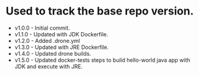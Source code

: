 # Used to track the base repo version.
* v1.0.0 - Initial commit.
* v1.1.0 - Updated with JDK Dockerfile.
* v1.2.0 - Added .drone.yml
* v1.3.0 - Updated with JRE Dockerfile.
* v1.4.0 - Updated drone builds.
* v1.5.0 - Updated docker-tests steps to build hello-world java app with JDK and execute with JRE.
